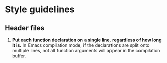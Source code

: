# Style guidelines

## Header files

1. **Put each function declaration on a single line, regardless of how long it is.** In Emacs compilation mode, if the declarations are split onto multiple lines, not all function arguments will appear in the compilation buffer.
